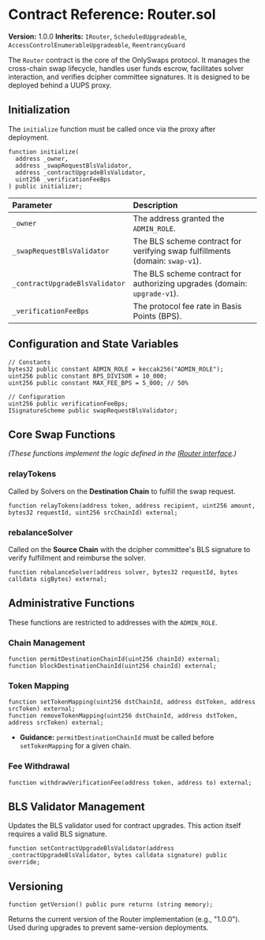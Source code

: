 # Contract Reference: Router.sol

**Version:** 1.0.0
**Inherits:** `IRouter`, `ScheduledUpgradeable`, `AccessControlEnumerableUpgradeable`, `ReentrancyGuard`

The `Router` contract is the core of the OnlySwaps protocol. It manages the cross-chain swap lifecycle, handles user funds escrow, facilitates solver interaction, and verifies dcipher committee signatures. It is designed to be deployed behind a UUPS proxy.

## Initialization

The `initialize` function must be called once via the proxy after deployment.

```solidity
function initialize(
  address _owner,
  address _swapRequestBlsValidator,
  address _contractUpgradeBlsValidator,
  uint256 _verificationFeeBps
) public initializer;
```

| Parameter | Description |
| :--- | :--- |
| `_owner` | The address granted the `ADMIN_ROLE`. |
| `_swapRequestBlsValidator` | The BLS scheme contract for verifying swap fulfillments (domain: `swap-v1`). |
| `_contractUpgradeBlsValidator` | The BLS scheme contract for authorizing upgrades (domain: `upgrade-v1`). |
| `_verificationFeeBps` | The protocol fee rate in Basis Points (BPS). |

## Configuration and State Variables

```solidity
// Constants
bytes32 public constant ADMIN_ROLE = keccak256("ADMIN_ROLE");
uint256 public constant BPS_DIVISOR = 10_000;
uint256 public constant MAX_FEE_BPS = 5_000; // 50%

// Configuration
uint256 public verificationFeeBps;
ISignatureScheme public swapRequestBlsValidator;
```

## Core Swap Functions

*(These functions implement the logic defined in the [IRouter interface](https://www.google.com/search?q=./interfaces.md).)*

### relayTokens

Called by Solvers on the **Destination Chain** to fulfill the swap request.

```solidity
function relayTokens(address token, address recipient, uint256 amount, bytes32 requestId, uint256 srcChainId) external;
```

### rebalanceSolver

Called on the **Source Chain** with the dcipher committee's BLS signature to verify fulfillment and reimburse the solver.

```solidity
function rebalanceSolver(address solver, bytes32 requestId, bytes calldata sigBytes) external;
```

## Administrative Functions

These functions are restricted to addresses with the `ADMIN_ROLE`.

### Chain Management

```solidity
function permitDestinationChainId(uint256 chainId) external;
function blockDestinationChainId(uint256 chainId) external;
```

### Token Mapping

```solidity
function setTokenMapping(uint256 dstChainId, address dstToken, address srcToken) external;
function removeTokenMapping(uint256 dstChainId, address dstToken, address srcToken) external;
```

  * **Guidance:** `permitDestinationChainId` must be called before `setTokenMapping` for a given chain.

### Fee Withdrawal

```solidity
function withdrawVerificationFee(address token, address to) external;
```

## BLS Validator Management

Updates the BLS validator used for contract upgrades. This action itself requires a valid BLS signature.

```solidity
function setContractUpgradeBlsValidator(address _contractUpgradeBlsValidator, bytes calldata signature) public override;
```

## Versioning

```solidity
function getVersion() public pure returns (string memory);
```

Returns the current version of the Router implementation (e.g., "1.0.0"). Used during upgrades to prevent same-version deployments.
```
